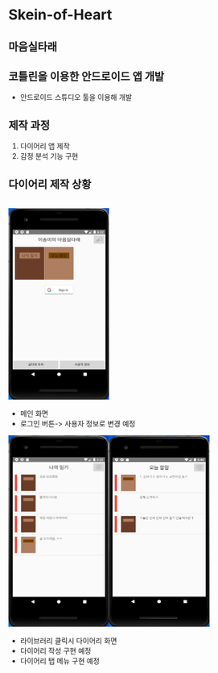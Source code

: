# Skein-of-Heart
## 마음실타래
## 코틀린을 이용한 안드로이드 앱 개발

* 안드로이드 스튜디오 툴을 이용해 개발

## 제작 과정
1. 다이어리 앱 제작
2. 감정 분석 기능 구현

## 다이어리 제작 상황
<br/>
<img src="image/메인.JPG" width="200px" height="380px"></img>

* 메인 화면
* 로그인 버튼-> 사용자 정보로 변경 예정

<img src="image/다이어리1.JPG" width="200px" height="380px"></img><img src="image/다이어리3.JPG" width="200px" height="380px"></img>

* 라이브러리 클릭시 다이어리 화면
* 다이어리 작성 구현 예정
* 다이어리 탭 메뉴 구현 예정
